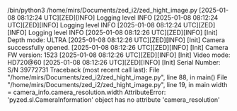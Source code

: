  /bin/python3 /home/mirs/Documents/zed_i2/zed_hight_image.py
[2025-01-08 08:12:24 UTC][ZED][INFO] Logging level INFO
[2025-01-08 08:12:24 UTC][ZED][INFO] Logging level INFO
[2025-01-08 08:12:24 UTC][ZED][INFO] Logging level INFO
[2025-01-08 08:12:26 UTC][ZED][INFO] [Init]  Depth mode: ULTRA
[2025-01-08 08:12:26 UTC][ZED][INFO] [Init]  Camera successfully opened.
[2025-01-08 08:12:26 UTC][ZED][INFO] [Init]  Camera FW version: 1523
[2025-01-08 08:12:26 UTC][ZED][INFO] [Init]  Video mode: HD720@60
[2025-01-08 08:12:26 UTC][ZED][INFO] [Init]  Serial Number: S/N 39772731
Traceback (most recent call last):
  File "/home/mirs/Documents/zed_i2/zed_hight_image.py", line 88, in <module>
    main()
  File "/home/mirs/Documents/zed_i2/zed_hight_image.py", line 19, in main
    width = camera_info.camera_resolution.width
AttributeError: 'pyzed.sl.CameraInformation' object has no attribute 'camera_resolution'